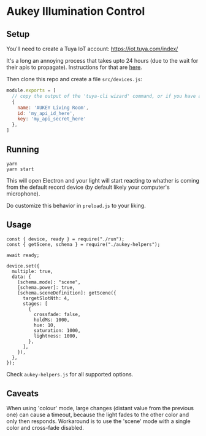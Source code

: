 # Aukey Illumination Control

## Setup

You'll need to create a Tuya IoT account: https://iot.tuya.com/index/

It's a long an annoying process that takes upto 24 hours (due to the wait for their apis to propagate). Instructions for that are [here](https://github.com/codetheweb/tuyapi/blob/master/docs/SETUP.md).

Then clone this repo and create a file `src/devices.js`:

```js
module.exports = [
  // copy the output of the 'tuya-cli wizard' command, or if you have an id/key for your device:
  {
    name: 'AUKEY Living Room',
    id: 'my_api_id_here',
    key: 'my_api_secret_here'
  },
]
```

## Running

```
yarn
yarn start
```

This will open Electron and your light will start reacting to whather is coming from the default record device (by default likely your computer's microphone).

Do customize this behavior in `preload.js` to your liking.

## Usage

```
const { device, ready } = require("./run");
const { getScene, schema } = require("./aukey-helpers");

await ready;

device.set({
  multiple: true,
  data: {
    [schema.mode]: "scene",
    [schema.power]: true,
    [schema.sceneDefinition]: getScene({
      targetSlotNth: 4,
      stages: [
        {
          crossfade: false,
          holdMs: 1000,
          hue: 10,
          saturation: 1000,
          lightness: 1000,
        },
      ],
    }),
  },
});
```

Check `aukey-helpers.js` for all supported options.

## Caveats

When using 'colour' mode, large changes (distant value from the previous one) can cause a timeout,
because the light fades to the other color and only then responds.
Workaround is to use the 'scene' mode with a single color and cross-fade disabled.
